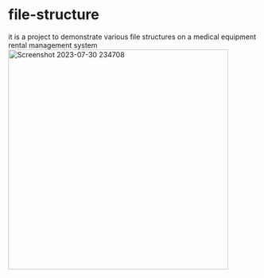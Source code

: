 # file-structure
it is a project to demonstrate various file structures on a medical equipment rental management system
<img width="442" alt="Screenshot 2023-07-30 234708" src="https://github.com/Idris-shuja/file-structure/assets/110660097/bbd327df-5393-4c35-b743-cf122860268f">
